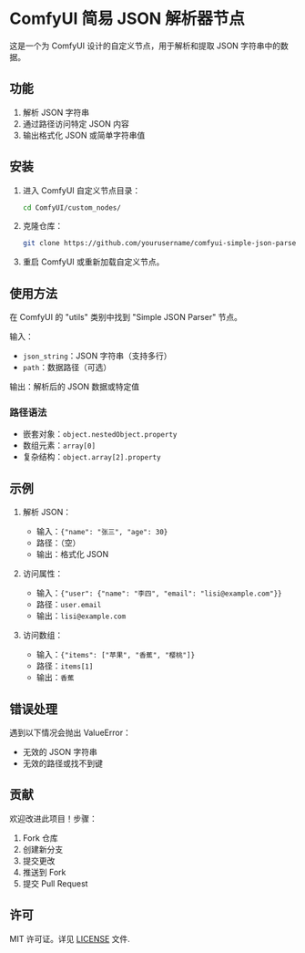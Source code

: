 # ComfyUI 简易 JSON 解析器节点

这是一个为 ComfyUI 设计的自定义节点，用于解析和提取 JSON 字符串中的数据。

## 功能

1. 解析 JSON 字符串
2. 通过路径访问特定 JSON 内容
3. 输出格式化 JSON 或简单字符串值

## 安装

1. 进入 ComfyUI 自定义节点目录：
   ```bash
   cd ComfyUI/custom_nodes/
   ```
2. 克隆仓库：
   ```bash
   git clone https://github.com/yourusername/comfyui-simple-json-parser.git
   ```
3. 重启 ComfyUI 或重新加载自定义节点。

## 使用方法

在 ComfyUI 的 "utils" 类别中找到 "Simple JSON Parser" 节点。

输入：
- `json_string`：JSON 字符串（支持多行）
- `path`：数据路径（可选）

输出：解析后的 JSON 数据或特定值

### 路径语法

- 嵌套对象：`object.nestedObject.property`
- 数组元素：`array[0]`
- 复杂结构：`object.array[2].property`

## 示例

1. 解析 JSON：
   - 输入：`{"name": "张三", "age": 30}`
   - 路径：（空）
   - 输出：格式化 JSON

2. 访问属性：
   - 输入：`{"user": {"name": "李四", "email": "lisi@example.com"}}`
   - 路径：`user.email`
   - 输出：`lisi@example.com`

3. 访问数组：
   - 输入：`{"items": ["苹果", "香蕉", "樱桃"]}`
   - 路径：`items[1]`
   - 输出：`香蕉`

## 错误处理

遇到以下情况会抛出 ValueError：
- 无效的 JSON 字符串
- 无效的路径或找不到键

## 贡献

欢迎改进此项目！步骤：
1. Fork 仓库
2. 创建新分支
3. 提交更改
4. 推送到 Fork
5. 提交 Pull Request

## 许可

MIT 许可证。详见 [LICENSE](LICENSE) 文件.


